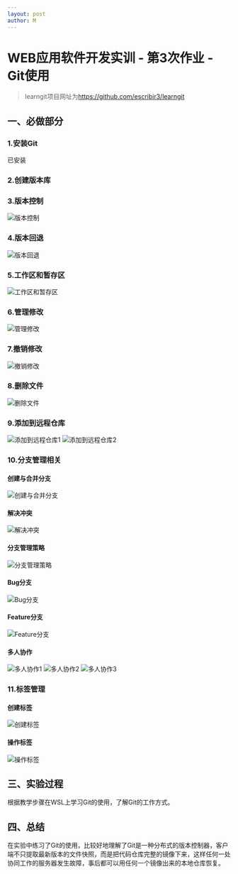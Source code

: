 ```yaml
---
layout: post
author: M
---
```

# WEB应用软件开发实训 - 第3次作业 - Git使用

>learngit项目网址为<https://github.com/escribir3/learngit>

## 一、必做部分

### 1.安装Git
已安装
### 2.创建版本库
### 3.版本控制
![版本控制](/images/版本控制.png)
### 4.版本回退
![版本回退](/images/版本回退.png)
### 5.工作区和暂存区
![工作区和暂存区](/images/工作区和暂存区.png)
### 6.管理修改
![管理修改](/images/管理修改.png)
### 7.撤销修改
![撤销修改](/images/撤销修改.png)
### 8.删除文件
![删除文件](/images/删除文件.png)
### 9.添加到远程仓库
![添加到远程仓库1](/images/添加到远程仓库1.png)
![添加到远程仓库2](/images/添加到远程仓库2.png)
### 10.分支管理相关
#### 创建与合并分支
![创建与合并分支](/images/创建与合并分支.png)
#### 解决冲突
![解决冲突](/images/解决冲突.png)
#### 分支管理策略
![分支管理策略](/images/分支管理策略.png)
#### Bug分支
![Bug分支](/images/Bug分支.png)
#### Feature分支
![Feature分支](/images/Feature分支.png)
#### 多人协作
![多人协作1](/images/多人协作1.png)
![多人协作2](/images/多人协作2.png)
![多人协作3](/images/多人协作3.png)
### 11.标签管理
#### 创建标签
![创建标签](/images/创建标签.png)
#### 操作标签
![操作标签](/images/操作标签.png)
## 三、实验过程
根据教学步骤在WSL上学习Git的使用，了解Git的工作方式。

## 四、总结
在实验中练习了Git的使用，比较好地理解了Git是一种分布式的版本控制器，客户端不只提取最新版本的文件快照，而是把代码仓库完整的镜像下来，这样任何一处协同工作的服务器发生故障，事后都可以用任何一个镜像出来的本地仓库恢复。
